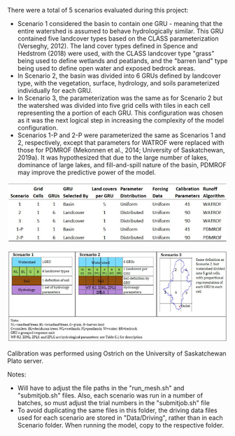 There were a total of 5 scenarios evaluated during this project:

- Scenario 1 considered the basin to contain one GRU - meaning that the entire watershed is assumed to behave hydrologically similar. This GRU contained five landcover types based on the CLASS parameterization (Verseghy, 2012). The land cover types defined in Spence and Hedstrom (2018) were used, with the CLASS landcover type "grass" being used to define wetlands and peatlands, and the "barren land" type being used to define open water and exposed bedrock areas.
- In Scenario 2, the basin was divided into 6 GRUs defined by landcover type, with the vegetation, surface, hydrology, and soils parameterized individually for each GRU.
- In Scenario 3, the parameterization was the same as for Scenario 2 but the watershed was divided into five grid cells with tiles in each cell representing the a portion of each GRU. This configuration was chosen as it was the next logical step in increasing the complexity of the model configuration.
- Scenarios 1-P and 2-P were parameterized the same as Scenarios 1 and 2, respectively, except that parameters for WATROF were replaced with those for PDMROF (Mekonnen et al., 2014; University of Saskatchewan, 2019a). It was hypothesized that due to the large number of lakes, dominance of large lakes, and fill-and-spill nature of the basin, PDMROF may improve the predictive power of the model.


![Scenario Configurations](ConfigTable.JPG)

![Scenarios Diagram](ScenarioConceptDiagram.JPG)

Calibration was performed using Ostrich on the University of Saskatchewan Plato server.

Notes:
- Will have to adjust the file paths in the "run_mesh.sh" and "submitjob.sh" files. Also, each scenario was run in a number of batches, so must adjust the trial numbers in the "submitjob.sh" file
- To avoid duplicating the same files in this folder, the driving data files used for each scenario are stored in "Data/Driving", rather than in each Scenario folder. When running the model, copy to the respective folder.
